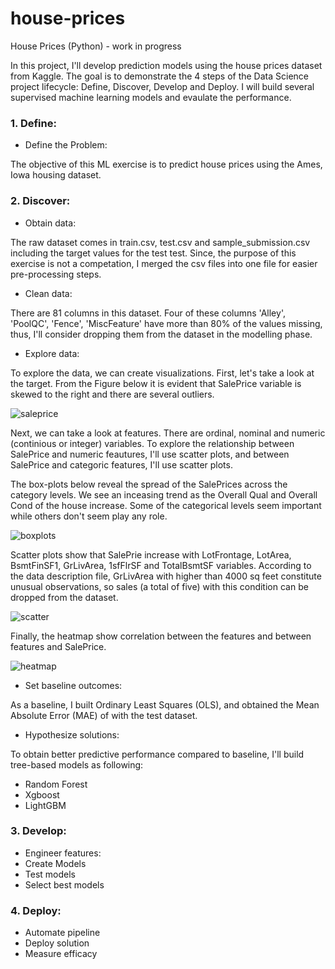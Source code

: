 # house-prices
House Prices (Python) - work in progress

In this project, I'll develop prediction models using the house prices dataset from Kaggle. The goal is to demonstrate the 4 steps of the Data Science project lifecycle: Define, Discover, Develop and Deploy.  I will build several supervised machine learning models and evaulate the performance.

### 1. Define:

- Define the Problem:

The objective of this ML exercise is to predict house prices using the Ames, Iowa housing dataset.


### 2. Discover: 

- Obtain data:

The raw dataset comes in train.csv, test.csv and sample_submission.csv including the target values for the test test. Since, the purpose of this exercise is not a competation, I merged the csv files into one file for easier pre-processing steps.
 
- Clean data:

There are 81 columns in this dataset. Four of these columns 'Alley', 'PoolQC', 'Fence', 'MiscFeature' have more than 80% of the values missing, thus, I'll consider dropping them from the dataset in the modelling phase. 

- Explore data:

To explore the data, we can create visualizations. First, let's take a look at the target. From the Figure below it is evident that SalePrice variable is skewed to the right and there are several outliers.

![saleprice](https://user-images.githubusercontent.com/26305084/110682726-43177900-81a9-11eb-9de3-0047b689790d.jpeg)


Next, we can take a look at features. There are ordinal, nominal and numeric (continious or integer) variables. To explore the relationship between SalePrice and numeric feautures, I'll use scatter plots, and between SalePrice and categoric features, I'll use scatter plots.  

The box-plots below reveal the spread of the SalePrices across the category levels. We see an inceasing trend as the Overall Qual and Overall Cond of the house increase. Some of the categorical levels seem important while others don't seem play any role.

![boxplots](https://user-images.githubusercontent.com/26305084/110686259-40b71e00-81ad-11eb-8f2f-e31554a4a769.jpeg)

Scatter plots show that SalePrie increase with LotFrontage, LotArea, BsmtFinSF1, GrLivArea, 1sfFlrSF and TotalBsmtSF variables. According to the data description file, GrLivArea with higher than 4000 sq feet constitute unusual observations, so sales (a total of five) with this condition can be dropped from the dataset. 

![scatter](https://user-images.githubusercontent.com/26305084/110721751-1ed68f00-81df-11eb-9608-d8d295b1031b.jpeg)

Finally, the heatmap show correlation between the features and between features and SalePrice.

![heatmap](https://user-images.githubusercontent.com/26305084/110687048-1580fe80-81ae-11eb-9ca9-839ecb3bdd2e.jpeg)

- Set baseline outcomes:

As a baseline, I built Ordinary Least Squares (OLS), and obtained the Mean Absolute Error (MAE) of with the test dataset.

- Hypothesize solutions:

To obtain better predictive performance compared to baseline, I'll build tree-based models as following:

- Random Forest
- Xgboost
- LightGBM


### 3. Develop:

- Engineer features:
- Create Models
- Test models
- Select best models

### 4. Deploy:
- Automate pipeline
- Deploy solution
- Measure efficacy
